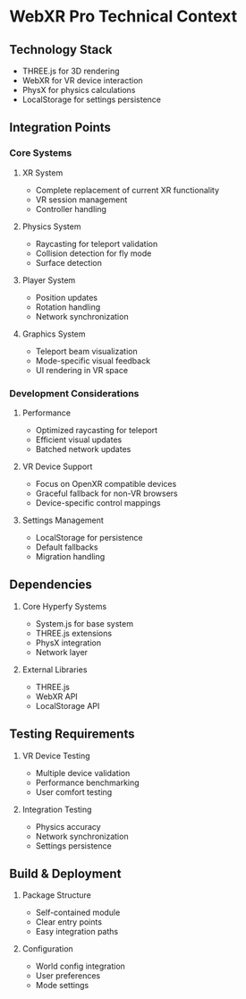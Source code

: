 # WebXR Pro Technical Context

## Technology Stack
- THREE.js for 3D rendering
- WebXR for VR device interaction
- PhysX for physics calculations
- LocalStorage for settings persistence

## Integration Points

### Core Systems
1. XR System
   - Complete replacement of current XR functionality
   - VR session management
   - Controller handling

2. Physics System
   - Raycasting for teleport validation
   - Collision detection for fly mode
   - Surface detection

3. Player System
   - Position updates
   - Rotation handling
   - Network synchronization

4. Graphics System
   - Teleport beam visualization
   - Mode-specific visual feedback
   - UI rendering in VR space

### Development Considerations
1. Performance
   - Optimized raycasting for teleport
   - Efficient visual updates
   - Batched network updates

2. VR Device Support
   - Focus on OpenXR compatible devices
   - Graceful fallback for non-VR browsers
   - Device-specific control mappings

3. Settings Management
   - LocalStorage for persistence
   - Default fallbacks
   - Migration handling

## Dependencies
1. Core Hyperfy Systems
   - System.js for base system
   - THREE.js extensions
   - PhysX integration
   - Network layer

2. External Libraries
   - THREE.js
   - WebXR API
   - LocalStorage API

## Testing Requirements
1. VR Device Testing
   - Multiple device validation
   - Performance benchmarking
   - User comfort testing

2. Integration Testing
   - Physics accuracy
   - Network synchronization
   - Settings persistence

## Build & Deployment
1. Package Structure
   - Self-contained module
   - Clear entry points
   - Easy integration paths

2. Configuration
   - World config integration
   - User preferences
   - Mode settings
